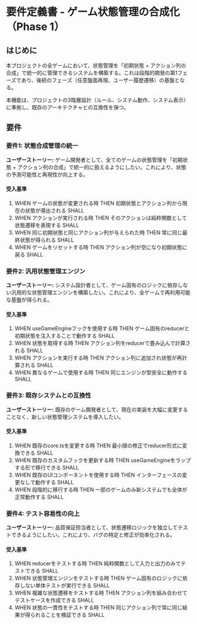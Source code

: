 # 要件定義書 - ゲーム状態管理の合成化（Phase 1）

## はじめに

本プロジェクトの全ゲームにおいて、状態管理を「初期状態 + アクション列の合成」で統一的に管理できるシステムを構築する。これは段階的開発の第1フェーズであり、後続のフェーズ（任意盤面再現、ユーザー履歴遷移）の基盤となる。

本機能は、プロジェクトの3階層設計（ルール、システム動作、システム表示）に準拠し、既存のアーキテクチャとの互換性を保つ。

## 要件

### 要件1: 状態合成管理の統一

**ユーザーストーリー:** ゲーム開発者として、全てのゲームの状態管理を「初期状態 + アクション列の合成」で統一的に扱えるようにしたい。これにより、状態の予測可能性と再現性が向上する。

#### 受入基準

1. WHEN ゲームの状態が変更される時 THEN 初期状態とアクション列から現在の状態が導出される SHALL
2. WHEN アクションが実行される時 THEN そのアクションは純粋関数として状態遷移を表現する SHALL
3. WHEN 同じ初期状態と同じアクション列が与えられた時 THEN 常に同じ最終状態が得られる SHALL
4. WHEN ゲームをリセットする時 THEN アクション列が空になり初期状態に戻る SHALL

### 要件2: 汎用状態管理エンジン

**ユーザーストーリー:** システム設計者として、ゲーム固有のロジックに依存しない汎用的な状態管理エンジンを構築したい。これにより、全ゲームで再利用可能な基盤が得られる。

#### 受入基準

1. WHEN useGameEngineフックを使用する時 THEN ゲーム固有のreducerと初期状態を注入することで動作する SHALL
2. WHEN 状態を取得する時 THEN アクション列をreducerで畳み込んで計算される SHALL
3. WHEN アクションを実行する時 THEN アクション列に追加され状態が再計算される SHALL
4. WHEN 異なるゲームで使用する時 THEN 同じエンジンが型安全に動作する SHALL

### 要件3: 既存システムとの互換性

**ユーザーストーリー:** 既存のゲーム開発者として、現在の実装を大幅に変更することなく、新しい状態管理システムを導入したい。

#### 受入基準

1. WHEN 既存のcore.tsを変更する時 THEN 最小限の修正でreducer形式に変換できる SHALL
2. WHEN 既存のカスタムフックを更新する時 THEN useGameEngineをラップする形で移行できる SHALL
3. WHEN 既存のUIコンポーネントを使用する時 THEN インターフェースの変更なしで動作する SHALL
4. WHEN 段階的に移行する時 THEN 一部のゲームのみ新システムでも全体が正常動作する SHALL

### 要件4: テスト容易性の向上

**ユーザーストーリー:** 品質保証担当者として、状態遷移ロジックを独立してテストできるようにしたい。これにより、バグの特定と修正が効率化される。

#### 受入基準

1. WHEN reducerをテストする時 THEN 純粋関数として入力と出力のみでテストできる SHALL
2. WHEN 状態管理エンジンをテストする時 THEN ゲーム固有のロジックに依存しない単体テストが実行できる SHALL
3. WHEN 複雑な状態遷移をテストする時 THEN アクション列を組み合わせてテストケースを作成できる SHALL
4. WHEN 状態の一貫性をテストする時 THEN 同じアクション列で常に同じ結果が得られることを検証できる SHALL